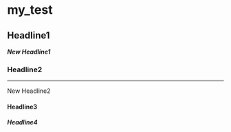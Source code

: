 # my_test
## Headline1

***New Headline1***
### Headline2

-----------
New Headline2
#### Headline3
##### Headline4

